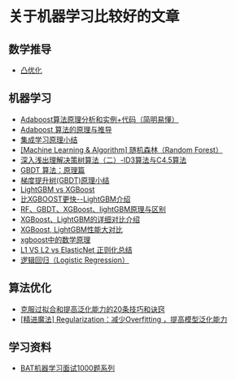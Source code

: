 # 关于机器学习比较好的文章

## 数学推导
- [凸优化](https://blog.csdn.net/wangchy29/article/details/86499918)
## 机器学习
- [Adaboost算法原理分析和实例+代码（简明易懂）](https://blog.csdn.net/guyuealian/article/details/70995333)
- [Adaboost 算法的原理与推导](https://blog.csdn.net/v_JULY_v/article/details/40718799)
- [集成学习原理小结](https://www.cnblogs.com/pinard/p/6131423.html)
- [[Machine Learning & Algorithm] 随机森林（Random Forest）](https://www.cnblogs.com/maybe2030/p/4585705.html)
- [深入浅出理解决策树算法（二）-ID3算法与C4.5算法](https://zhuanlan.zhihu.com/p/26760551)
- [GBDT 算法：原理篇](https://cloud.tencent.com/developer/article/1005611)
- [梯度提升树(GBDT)原理小结](https://www.cnblogs.com/pinard/p/6140514.html)
- [LightGBM vs XGBoost](https://zhuanlan.zhihu.com/p/31148458)
- [比XGBOOST更快--LightGBM介绍](https://zhuanlan.zhihu.com/p/25308051)
- [RF、GBDT、XGBoost、lightGBM原理与区别](https://blog.csdn.net/data_scientist/article/details/79022025)
- [XGBoost、LightGBM的详细对比介绍](https://www.cnblogs.com/infaraway/p/7890558.html)
- [XGBoost, LightGBM性能大对比](https://zhuanlan.zhihu.com/p/24498293)
- [xgboost中的数学原理](https://blog.csdn.net/a358463121/article/details/68617389)
- [L1 VS L2 vs ElasticNet 正则化总结](https://www.cnblogs.com/fredkeke/p/9981388.html)
- [逻辑回归（Logistic Regression）](https://zhuanlan.zhihu.com/p/28408516)

## 算法优化
- [克服过拟合和提高泛化能力的20条技巧和诀窍](https://blog.csdn.net/starzhou/article/details/52754436)
- [[精进魔法] Regularization：减少Overfitting ，提高模型泛化能力](https://ithelp.ithome.com.tw/articles/10203371)
## 学习资料
- [BAT机器学习面试1000题系列](https://blog.csdn.net/v_JULY_v/column/info/17609)
